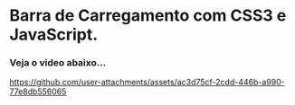 # Barra de Carregamento com CSS3 e JavaScript.
### Veja o video abaixo...

https://github.com/user-attachments/assets/ac3d75cf-2cdd-446b-a990-77e8db556065

